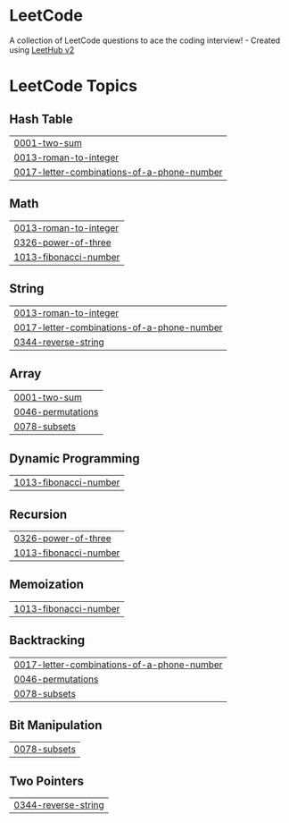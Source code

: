 # LeetCode
A collection of LeetCode questions to ace the coding interview! - Created using [LeetHub v2](https://github.com/arunbhardwaj/LeetHub-2.0)

<!---LeetCode Topics Start-->
# LeetCode Topics
## Hash Table
|  |
| ------- |
| [0001-two-sum](https://github.com/HarshKumar-coders/LeetCode/tree/master/0001-two-sum) |
| [0013-roman-to-integer](https://github.com/HarshKumar-coders/LeetCode/tree/master/0013-roman-to-integer) |
| [0017-letter-combinations-of-a-phone-number](https://github.com/HarshKumar-coders/LeetCode/tree/master/0017-letter-combinations-of-a-phone-number) |
## Math
|  |
| ------- |
| [0013-roman-to-integer](https://github.com/HarshKumar-coders/LeetCode/tree/master/0013-roman-to-integer) |
| [0326-power-of-three](https://github.com/HarshKumar-coders/LeetCode/tree/master/0326-power-of-three) |
| [1013-fibonacci-number](https://github.com/HarshKumar-coders/LeetCode/tree/master/1013-fibonacci-number) |
## String
|  |
| ------- |
| [0013-roman-to-integer](https://github.com/HarshKumar-coders/LeetCode/tree/master/0013-roman-to-integer) |
| [0017-letter-combinations-of-a-phone-number](https://github.com/HarshKumar-coders/LeetCode/tree/master/0017-letter-combinations-of-a-phone-number) |
| [0344-reverse-string](https://github.com/HarshKumar-coders/LeetCode/tree/master/0344-reverse-string) |
## Array
|  |
| ------- |
| [0001-two-sum](https://github.com/HarshKumar-coders/LeetCode/tree/master/0001-two-sum) |
| [0046-permutations](https://github.com/HarshKumar-coders/LeetCode/tree/master/0046-permutations) |
| [0078-subsets](https://github.com/HarshKumar-coders/LeetCode/tree/master/0078-subsets) |
## Dynamic Programming
|  |
| ------- |
| [1013-fibonacci-number](https://github.com/HarshKumar-coders/LeetCode/tree/master/1013-fibonacci-number) |
## Recursion
|  |
| ------- |
| [0326-power-of-three](https://github.com/HarshKumar-coders/LeetCode/tree/master/0326-power-of-three) |
| [1013-fibonacci-number](https://github.com/HarshKumar-coders/LeetCode/tree/master/1013-fibonacci-number) |
## Memoization
|  |
| ------- |
| [1013-fibonacci-number](https://github.com/HarshKumar-coders/LeetCode/tree/master/1013-fibonacci-number) |
## Backtracking
|  |
| ------- |
| [0017-letter-combinations-of-a-phone-number](https://github.com/HarshKumar-coders/LeetCode/tree/master/0017-letter-combinations-of-a-phone-number) |
| [0046-permutations](https://github.com/HarshKumar-coders/LeetCode/tree/master/0046-permutations) |
| [0078-subsets](https://github.com/HarshKumar-coders/LeetCode/tree/master/0078-subsets) |
## Bit Manipulation
|  |
| ------- |
| [0078-subsets](https://github.com/HarshKumar-coders/LeetCode/tree/master/0078-subsets) |
## Two Pointers
|  |
| ------- |
| [0344-reverse-string](https://github.com/HarshKumar-coders/LeetCode/tree/master/0344-reverse-string) |
<!---LeetCode Topics End-->